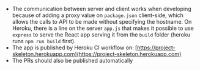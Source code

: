 
- The communication between server and client works when developing because of adding a proxy value on `package.json` client-side, which allows the calls to API to be made without specifying the hostname. On Heroku, there is a line on the server `app.js` that makes it possible to use `express` to serve the React app serving it from the `build` folder (heroku runs `npm run build` first).
- The app is published by Heroku CI workflow on: [https://project-skeleton.herokuapp.com](https://project-skeleton.herokuapp.com)
- The PRs should also be published automatically